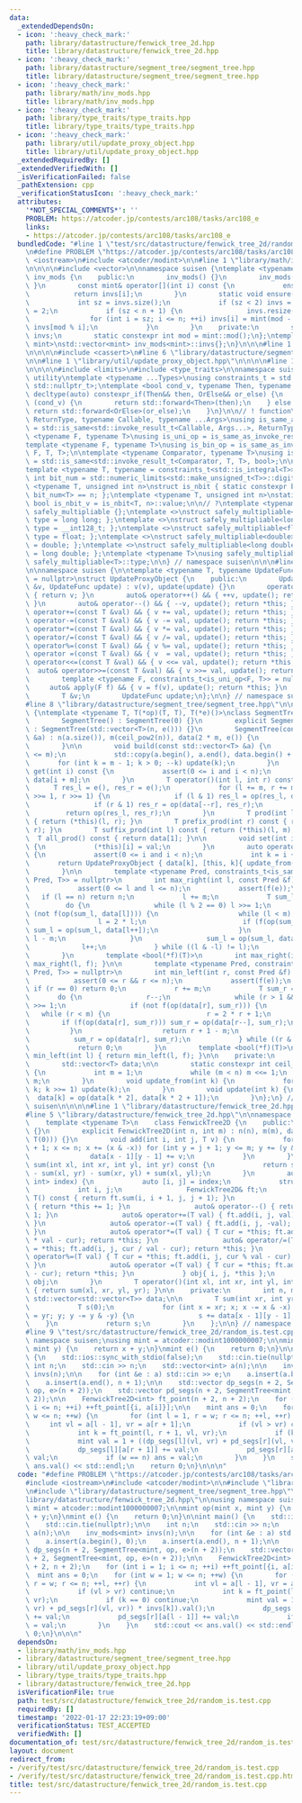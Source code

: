 ```yaml
---
data:
  _extendedDependsOn:
  - icon: ':heavy_check_mark:'
    path: library/datastructure/fenwick_tree_2d.hpp
    title: library/datastructure/fenwick_tree_2d.hpp
  - icon: ':heavy_check_mark:'
    path: library/datastructure/segment_tree/segment_tree.hpp
    title: library/datastructure/segment_tree/segment_tree.hpp
  - icon: ':heavy_check_mark:'
    path: library/math/inv_mods.hpp
    title: library/math/inv_mods.hpp
  - icon: ':heavy_check_mark:'
    path: library/type_traits/type_traits.hpp
    title: library/type_traits/type_traits.hpp
  - icon: ':heavy_check_mark:'
    path: library/util/update_proxy_object.hpp
    title: library/util/update_proxy_object.hpp
  _extendedRequiredBy: []
  _extendedVerifiedWith: []
  _isVerificationFailed: false
  _pathExtension: cpp
  _verificationStatusIcon: ':heavy_check_mark:'
  attributes:
    '*NOT_SPECIAL_COMMENTS*': ''
    PROBLEM: https://atcoder.jp/contests/arc108/tasks/arc108_e
    links:
    - https://atcoder.jp/contests/arc108/tasks/arc108_e
  bundledCode: "#line 1 \"test/src/datastructure/fenwick_tree_2d/random_is.test.cpp\"\
    \n#define PROBLEM \"https://atcoder.jp/contests/arc108/tasks/arc108_e\"\n\n#include\
    \ <iostream>\n#include <atcoder/modint>\n\n#line 1 \"library/math/inv_mods.hpp\"\
    \n\n\n\n#include <vector>\n\nnamespace suisen {\ntemplate <typename mint>\nclass\
    \ inv_mods {\n    public:\n        inv_mods() {}\n        inv_mods(int n) { ensure(n);\
    \ }\n        const mint& operator[](int i) const {\n            ensure(i);\n \
    \           return invs[i];\n        }\n        static void ensure(int n) {\n\
    \            int sz = invs.size();\n            if (sz < 2) invs = {0, 1}, sz\
    \ = 2;\n            if (sz < n + 1) {\n                invs.resize(n + 1);\n \
    \               for (int i = sz; i <= n; ++i) invs[i] = mint(mod - mod / i) *\
    \ invs[mod % i];\n            }\n        }\n    private:\n        static std::vector<mint>\
    \ invs;\n        static constexpr int mod = mint::mod();\n};\ntemplate <typename\
    \ mint>\nstd::vector<mint> inv_mods<mint>::invs{};\n}\n\n\n#line 1 \"library/datastructure/segment_tree/segment_tree.hpp\"\
    \n\n\n\n#include <cassert>\n#line 6 \"library/datastructure/segment_tree/segment_tree.hpp\"\
    \n\n#line 1 \"library/util/update_proxy_object.hpp\"\n\n\n\n#line 1 \"library/type_traits/type_traits.hpp\"\
    \n\n\n\n#include <limits>\n#include <type_traits>\n\nnamespace suisen {\n// !\
    \ utility\ntemplate <typename ...Types>\nusing constraints_t = std::enable_if_t<std::conjunction_v<Types...>,\
    \ std::nullptr_t>;\ntemplate <bool cond_v, typename Then, typename OrElse>\nconstexpr\
    \ decltype(auto) constexpr_if(Then&& then, OrElse&& or_else) {\n    if constexpr\
    \ (cond_v) {\n        return std::forward<Then>(then);\n    } else {\n       \
    \ return std::forward<OrElse>(or_else);\n    }\n}\n\n// ! function\ntemplate <typename\
    \ ReturnType, typename Callable, typename ...Args>\nusing is_same_as_invoke_result\
    \ = std::is_same<std::invoke_result_t<Callable, Args...>, ReturnType>;\ntemplate\
    \ <typename F, typename T>\nusing is_uni_op = is_same_as_invoke_result<T, F, T>;\n\
    template <typename F, typename T>\nusing is_bin_op = is_same_as_invoke_result<T,\
    \ F, T, T>;\n\ntemplate <typename Comparator, typename T>\nusing is_comparator\
    \ = std::is_same<std::invoke_result_t<Comparator, T, T>, bool>;\n\n// ! integral\n\
    template <typename T, typename = constraints_t<std::is_integral<T>>>\nconstexpr\
    \ int bit_num = std::numeric_limits<std::make_unsigned_t<T>>::digits;\ntemplate\
    \ <typename T, unsigned int n>\nstruct is_nbit { static constexpr bool value =\
    \ bit_num<T> == n; };\ntemplate <typename T, unsigned int n>\nstatic constexpr\
    \ bool is_nbit_v = is_nbit<T, n>::value;\n\n// ?\ntemplate <typename T>\nstruct\
    \ safely_multipliable {};\ntemplate <>\nstruct safely_multipliable<int> { using\
    \ type = long long; };\ntemplate <>\nstruct safely_multipliable<long long> { using\
    \ type = __int128_t; };\ntemplate <>\nstruct safely_multipliable<float> { using\
    \ type = float; };\ntemplate <>\nstruct safely_multipliable<double> { using type\
    \ = double; };\ntemplate <>\nstruct safely_multipliable<long double> { using type\
    \ = long double; };\ntemplate <typename T>\nusing safely_multipliable_t = typename\
    \ safely_multipliable<T>::type;\n\n} // namespace suisen\n\n\n#line 5 \"library/util/update_proxy_object.hpp\"\
    \n\nnamespace suisen {\n\ntemplate <typename T, typename UpdateFunc, constraints_t<std::is_invocable<UpdateFunc>>\
    \ = nullptr>\nstruct UpdateProxyObject {\n    public:\n        UpdateProxyObject(T\
    \ &v, UpdateFunc update) : v(v), update(update) {}\n        operator T() const\
    \ { return v; }\n        auto& operator++() && { ++v, update(); return *this;\
    \ }\n        auto& operator--() && { --v, update(); return *this; }\n        auto&\
    \ operator+=(const T &val) && { v += val, update(); return *this; }\n        auto&\
    \ operator-=(const T &val) && { v -= val, update(); return *this; }\n        auto&\
    \ operator*=(const T &val) && { v *= val, update(); return *this; }\n        auto&\
    \ operator/=(const T &val) && { v /= val, update(); return *this; }\n        auto&\
    \ operator%=(const T &val) && { v %= val, update(); return *this; }\n        auto&\
    \ operator =(const T &val) && { v  = val, update(); return *this; }\n        auto&\
    \ operator<<=(const T &val) && { v <<= val, update(); return *this; }\n      \
    \  auto& operator>>=(const T &val) && { v >>= val, update(); return *this; }\n\
    \        template <typename F, constraints_t<is_uni_op<F, T>> = nullptr>\n   \
    \     auto& apply(F f) && { v = f(v), update(); return *this; }\n    private:\n\
    \        T &v;\n        UpdateFunc update;\n};\n\n} // namespace suisen\n\n\n\
    #line 8 \"library/datastructure/segment_tree/segment_tree.hpp\"\n\nnamespace suisen\
    \ {\ntemplate <typename T, T(*op)(T, T), T(*e)()>\nclass SegmentTree {\n    public:\n\
    \        SegmentTree() : SegmentTree(0) {}\n        explicit SegmentTree(int n)\
    \ : SegmentTree(std::vector<T>(n, e())) {}\n        SegmentTree(const std::vector<T>\
    \ &a) : n(a.size()), m(ceil_pow2(n)), data(2 * m, e()) {\n            build(a);\n\
    \        }\n\n        void build(const std::vector<T> &a) {\n            assert(int(a.size())\
    \ <= m);\n            std::copy(a.begin(), a.end(), data.begin() + m);\n     \
    \       for (int k = m - 1; k > 0; --k) update(k);\n        }\n        const T&\
    \ get(int i) const {\n            assert(0 <= i and i < n);\n            return\
    \ data[i + m];\n        }\n        T operator()(int l, int r) const {\n      \
    \      T res_l = e(), res_r = e();\n            for (l += m, r += m; l < r; l\
    \ >>= 1, r >>= 1) {\n                if (l & 1) res_l = op(res_l, data[l++]);\n\
    \                if (r & 1) res_r = op(data[--r], res_r);\n            }\n   \
    \         return op(res_l, res_r);\n        }\n        T prod(int l, int r) const\
    \ { return (*this)(l, r); }\n        T prefix_prod(int r) const { return (*this)(0,\
    \ r); }\n        T suffix_prod(int l) const { return (*this)(l, m); }\n      \
    \  T all_prod() const { return data[1]; }\n\n        void set(int i, const T &val)\
    \ {\n            (*this)[i] = val;\n        }\n        auto operator[](int i)\
    \ {\n            assert(0 <= i and i < n);\n            int k = i + m;\n     \
    \       return UpdateProxyObject { data[k], [this, k]{ update_from(k); } };\n\
    \        }\n\n        template <typename Pred, constraints_t<is_same_as_invoke_result<bool,\
    \ Pred, T>> = nullptr>\n        int max_right(int l, const Pred &f) const {\n\
    \            assert(0 <= l and l <= n);\n            assert(f(e));\n         \
    \   if (l == n) return n;\n            l += m;\n            T sum_l = e;\n   \
    \         do {\n                while (l % 2 == 0) l >>= 1;\n                if\
    \ (not f(op(sum_l, data[l]))) {\n                    while (l < m) {\n       \
    \                 l = 2 * l;\n                        if (f(op(sum_l, data[l])))\
    \ sum_l = op(sum_l, data[l++]);\n                    }\n                    return\
    \ l - m;\n                }\n                sum_l = op(sum_l, data[l]);\n   \
    \             l++;\n            } while ((l & -l) != l);\n            return n;\n\
    \        }\n        template <bool(*f)(T)>\n        int max_right(int l) { return\
    \ max_right(l, f); }\n\n        template <typename Pred, constraints_t<is_same_as_invoke_result<bool,\
    \ Pred, T>> = nullptr>\n        int min_left(int r, const Pred &f) const {\n \
    \           assert(0 <= r && r <= n);\n            assert(f(e));\n           \
    \ if (r == 0) return 0;\n            r += m;\n            T sum_r = e;\n     \
    \       do {\n                r--;\n                while (r > 1 && (r % 2)) r\
    \ >>= 1;\n                if (not f(op(data[r], sum_r))) {\n                 \
    \   while (r < m) {\n                        r = 2 * r + 1;\n                \
    \        if (f(op(data[r], sum_r))) sum_r = op(data[r--], sum_r);\n          \
    \          }\n                    return r + 1 - m;\n                }\n     \
    \           sum_r = op(data[r], sum_r);\n            } while ((r & -r) != r);\n\
    \            return 0;\n        }\n        template <bool(*f)(T)>\n        int\
    \ min_left(int l) { return min_left(l, f); }\n\n    private:\n        int n, m;\n\
    \        std::vector<T> data;\n\n        static constexpr int ceil_pow2(int n)\
    \ {\n            int m = 1;\n            while (m < n) m <<= 1;\n            return\
    \ m;\n        }\n        void update_from(int k) {\n            for (k >>= 1;\
    \ k; k >>= 1) update(k);\n        }\n        void update(int k) {\n          \
    \  data[k] = op(data[k * 2], data[k * 2 + 1]);\n        }\n};\n} // namespace\
    \ suisen\n\n\n\n#line 1 \"library/datastructure/fenwick_tree_2d.hpp\"\n\n\n\n\
    #line 5 \"library/datastructure/fenwick_tree_2d.hpp\"\n\nnamespace suisen {\n\n\
    \    template <typename T>\n    class FenwickTree2D {\n    public:\n        FenwickTree2D()\
    \ {}\n        explicit FenwickTree2D(int n, int m) : n(n), m(m), data(n, std::vector<T>(m,\
    \ T(0))) {}\n        void add(int i, int j, T v) {\n            for (int x = i\
    \ + 1; x <= n; x += (x & -x)) for (int y = j + 1; y <= m; y += (y & -y)) {\n \
    \               data[x - 1][y - 1] += v;\n            }\n        }\n        T\
    \ sum(int xl, int xr, int yl, int yr) const {\n            return sum(xr, yr)\
    \ - sum(xl, yr) - sum(xr, yl) + sum(xl, yl);\n        }\n        auto operator[](std::pair<int,\
    \ int> index) {\n            auto [i, j] = index;\n            struct {\n    \
    \            int i, j;\n                FenwickTree2D& ft;\n                operator\
    \ T() const { return ft.sum(i, i + 1, j, j + 1); }\n                auto& operator++()\
    \ { return *this += 1; }\n                auto& operator--() { return *this -=\
    \ 1; }\n                auto& operator+=(T val) { ft.add(i, j, val); return *this;\
    \ }\n                auto& operator-=(T val) { ft.add(i, j, -val); return *this;\
    \ }\n                auto& operator*=(T val) { T cur = *this; ft.add(i, j, cur\
    \ * val - cur); return *this; }\n                auto& operator/=(T val) { T cur\
    \ = *this; ft.add(i, j, cur / val - cur); return *this; }\n                auto&\
    \ operator%=(T val) { T cur = *this; ft.add(i, j, cur % val - cur); return *this;\
    \ }\n                auto& operator =(T val) { T cur = *this; ft.add(i, j, val\
    \ - cur); return *this; }\n            } obj{ i, j, *this };\n            return\
    \ obj;\n        }\n        T operator()(int xl, int xr, int yl, int yr) const\
    \ { return sum(xl, xr, yl, yr); }\n\n    private:\n        int n, m;\n       \
    \ std::vector<std::vector<T>> data;\n\n        T sum(int xr, int yr) const {\n\
    \            T s(0);\n            for (int x = xr; x; x -= x & -x) for (int y\
    \ = yr; y; y -= y & -y) {\n                s += data[x - 1][y - 1];\n        \
    \    }\n            return s;\n        }\n    };\n\n} // namespace suisen\n\n\n\
    #line 9 \"test/src/datastructure/fenwick_tree_2d/random_is.test.cpp\"\n\nusing\
    \ namespace suisen;\nusing mint = atcoder::modint1000000007;\n\nmint op(mint x,\
    \ mint y) {\n    return x + y;\n}\nmint e() {\n    return 0;\n}\n\nint main()\
    \ {\n    std::ios::sync_with_stdio(false);\n    std::cin.tie(nullptr);\n\n   \
    \ int n;\n    std::cin >> n;\n    std::vector<int> a(n);\n\n    inv_mods<mint>\
    \ invs(n);\n\n    for (int &e : a) std::cin >> e;\n    a.insert(a.begin(), 0);\n\
    \    a.insert(a.end(), n + 1);\n\n    std::vector dp_segs(n + 2, SegmentTree<mint,\
    \ op, e>(n + 2));\n    std::vector pd_segs(n + 2, SegmentTree<mint, op, e>(n +\
    \ 2));\n\n    FenwickTree2D<int> ft_point(n + 2, n + 2);\n    for (int i = 1;\
    \ i <= n; ++i) ++ft_point[{i, a[i]}];\n\n    mint ans = 0;\n    for (int w = 1;\
    \ w <= n; ++w) {\n        for (int l = 1, r = w; r <= n; ++l, ++r) {\n       \
    \     int vl = a[l - 1], vr = a[r + 1];\n            if (vl > vr) continue;\n\
    \            int k = ft_point(l, r + 1, vl, vr);\n            if (k == 0) continue;\n\
    \            mint val = 1 + ((dp_segs[l](vl, vr) + pd_segs[r](vl, vr)) * invs[k]).val();\n\
    \            dp_segs[l][a[r + 1]] += val;\n            pd_segs[r][a[l - 1]] +=\
    \ val;\n            if (w == n) ans = val;\n        }\n    }\n    std::cout <<\
    \ ans.val() << std::endl;\n    return 0;\n}\n\n\n"
  code: "#define PROBLEM \"https://atcoder.jp/contests/arc108/tasks/arc108_e\"\n\n\
    #include <iostream>\n#include <atcoder/modint>\n\n#include \"library/math/inv_mods.hpp\"\
    \n#include \"library/datastructure/segment_tree/segment_tree.hpp\"\n#include \"\
    library/datastructure/fenwick_tree_2d.hpp\"\n\nusing namespace suisen;\nusing\
    \ mint = atcoder::modint1000000007;\n\nmint op(mint x, mint y) {\n    return x\
    \ + y;\n}\nmint e() {\n    return 0;\n}\n\nint main() {\n    std::ios::sync_with_stdio(false);\n\
    \    std::cin.tie(nullptr);\n\n    int n;\n    std::cin >> n;\n    std::vector<int>\
    \ a(n);\n\n    inv_mods<mint> invs(n);\n\n    for (int &e : a) std::cin >> e;\n\
    \    a.insert(a.begin(), 0);\n    a.insert(a.end(), n + 1);\n\n    std::vector\
    \ dp_segs(n + 2, SegmentTree<mint, op, e>(n + 2));\n    std::vector pd_segs(n\
    \ + 2, SegmentTree<mint, op, e>(n + 2));\n\n    FenwickTree2D<int> ft_point(n\
    \ + 2, n + 2);\n    for (int i = 1; i <= n; ++i) ++ft_point[{i, a[i]}];\n\n  \
    \  mint ans = 0;\n    for (int w = 1; w <= n; ++w) {\n        for (int l = 1,\
    \ r = w; r <= n; ++l, ++r) {\n            int vl = a[l - 1], vr = a[r + 1];\n\
    \            if (vl > vr) continue;\n            int k = ft_point(l, r + 1, vl,\
    \ vr);\n            if (k == 0) continue;\n            mint val = 1 + ((dp_segs[l](vl,\
    \ vr) + pd_segs[r](vl, vr)) * invs[k]).val();\n            dp_segs[l][a[r + 1]]\
    \ += val;\n            pd_segs[r][a[l - 1]] += val;\n            if (w == n) ans\
    \ = val;\n        }\n    }\n    std::cout << ans.val() << std::endl;\n    return\
    \ 0;\n}\n\n\n"
  dependsOn:
  - library/math/inv_mods.hpp
  - library/datastructure/segment_tree/segment_tree.hpp
  - library/util/update_proxy_object.hpp
  - library/type_traits/type_traits.hpp
  - library/datastructure/fenwick_tree_2d.hpp
  isVerificationFile: true
  path: test/src/datastructure/fenwick_tree_2d/random_is.test.cpp
  requiredBy: []
  timestamp: '2022-01-17 22:23:19+09:00'
  verificationStatus: TEST_ACCEPTED
  verifiedWith: []
documentation_of: test/src/datastructure/fenwick_tree_2d/random_is.test.cpp
layout: document
redirect_from:
- /verify/test/src/datastructure/fenwick_tree_2d/random_is.test.cpp
- /verify/test/src/datastructure/fenwick_tree_2d/random_is.test.cpp.html
title: test/src/datastructure/fenwick_tree_2d/random_is.test.cpp
---
```

